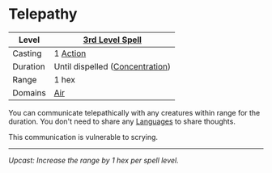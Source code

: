 # Telepathy

| Level    | [3rd Level Spell](3rd%20Level%20Spells.md)                            |
| -------- | --------------------------------------------------------------------- |
| Casting  | 1 [Action](../../../../Game%20Procedures/Core%20Procedures/Action.md) |
| Duration | Until dispelled ([Concentration](../../Concentration.md))             |
| Range    | 1 hex                                                                 |
| Domains  | [Air](../../Spell%20Domains/Air.md)                                   |

You can communicate telepathically with any creatures within range for the duration. You don't need to share any [Languages](../../../../Player%20Characters/Ancenstries/The%20People%20of%20Mithrinia/Languages/Languages.md) to share thoughts.

This communication is vulnerable to scrying.

---
*Upcast: Increase the range by 1 hex per spell level.*
